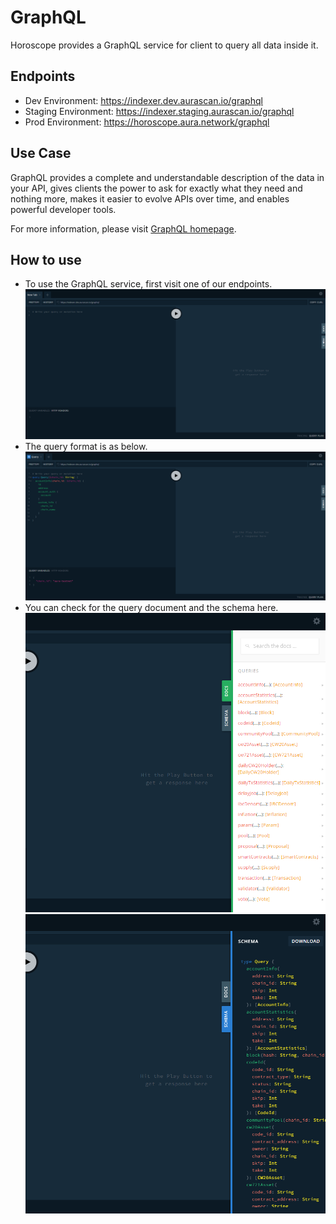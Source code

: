 # GraphQL

Horoscope provides a GraphQL service for client to query all data inside it.

## Endpoints

- Dev Environment: https://indexer.dev.aurascan.io/graphql
- Staging Environment: https://indexer.staging.aurascan.io/graphql
- Prod Environment: https://horoscope.aura.network/graphql

## Use Case

GraphQL provides a complete and understandable description of the data in your API, gives clients the power to ask for exactly what they need and nothing more, makes it easier to evolve APIs over time, and enables powerful developer tools.

For more information, please visit [GraphQL homepage](https://graphql.org/).

## How to use

- To use the GraphQL service, first visit one of our endpoints.
![image](./images/graphql-homepage.png)
- The query format is as below.
![image](./images/query-example.png)
- You can check for the query document and the schema here.
![image](.//images/query-document.png)
![image](.//images/query-schema.png)